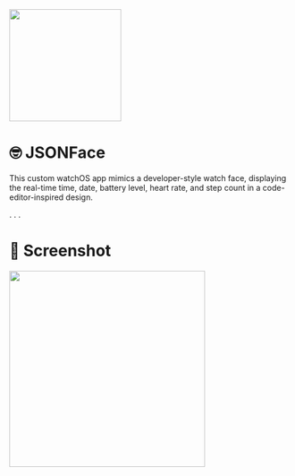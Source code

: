 <img src="https://github.com/user-attachments/assets/27e4a277-7faa-488e-82fd-6b3b0eab9c03" height="200">

# 🤓 JSONFace
This custom watchOS app mimics a developer-style watch face, displaying the real-time time, date, battery level, heart rate, and step count in a code-editor-inspired design.

.
.
.

# 📸 Screenshot
<img src="https://github.com/user-attachments/assets/ff5ce718-aa0a-4ac8-ac4b-ea4f3afd7ada" height="350">
